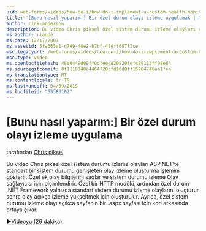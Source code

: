 ```yaml
---
uid: web-forms/videos/how-do-i/how-do-i-implement-a-custom-health-monitoring-event
title: '[Bunu nasıl yaparım:] Bir özel durum olayı izleme uygulamak | Microsoft Docs'
author: rick-anderson
description: Bu video Chris piksel özel sistem durumu izleme olayları ASP.NET'te standart bir sistem durumu genişleten olay izleme oluşturma işlemini gösterir. Özel pro...
ms.author: riande
ms.date: 12/17/2007
ms.assetid: 5fa365a1-d709-40e2-b7bf-489ff687f2ce
msc.legacyurl: /web-forms/videos/how-do-i/how-do-i-implement-a-custom-health-monitoring-event
msc.type: video
ms.openlocfilehash: 48e0449d09ff0dfee4820820fefc89113ff98e84
ms.sourcegitcommit: 0f1119340e4464720cfd16d0ff15764746ea1fea
ms.translationtype: MT
ms.contentlocale: tr-TR
ms.lasthandoff: 04/09/2019
ms.locfileid: "59383102"
---
```

# <a name="how-do-i-implement-a-custom-health-monitoring-event"></a>[Bunu nasıl yaparım:] Bir özel durum olayı izleme uygulama

tarafından [Chris piksel](https://twitter.com/chrispels)

Bu video Chris piksel özel sistem durumu izleme olayları ASP.NET'te standart bir sistem durumu genişleten olay izleme oluşturma işlemini gösterir. Özel ek olay bilgilerini sağlar ve sistem durumu izleme Olay sağlayıcısı için biçimlendirir. Özel bir HTTP modülü, ardından özel durum .NET Framework yalnızca standart sistem durumu izleme olaylarını oluşturur sonra olay açıkça izleme yükseltmek için oluşturulur. Ayrıca, özel sistem durumu izleme olayı açıkça sayfanın bir .aspx sayfası için kod arkasında ortaya çıkar.

[&#9654;Videoyu (26 dakika)](https://channel9.msdn.com/Blogs/ASP-NET-Site-Videos/how-do-i-implement-a-custom-health-monitoring-event)
